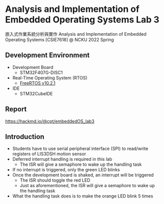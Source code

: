 # Analysis and Implementation of Embedded Operating Systems Lab 3

嵌入式作業系統分析與實作 Analysis and Implementation of Embedded Operating Systems [CSIE7618] @ NCKU 2022 Spring

## Development Environment

- Development Board
    - STM32F407G-DISC1
- Real-Time Operating System (RTOS)
    - [FreeRTOS v10.2.1](https://github.com/FreeRTOS/FreeRTOS/tree/V10.2.1)
- IDE
    - STM32CubeIDE

## Report

https://hackmd.io/@cpt/embeddedOS_lab3

## Introduction

- Students have to use serial peripheral interface (SPI) to read/write registers of LIS3DSH motion sensor
- Deferred interrupt handling is required in this lab
  - The ISR will give a semaphore to wake up the handling task
- If no interrupt is triggered, only the green LED blinks
- Once the development board is shaked, an interrupt will be triggered
  - The ISR should toggle the red LED
  - Just as aforementioned, the ISR will give a semaphore to wake up the handling task
- What the handling task does is to make the orange LED blink 5 times
